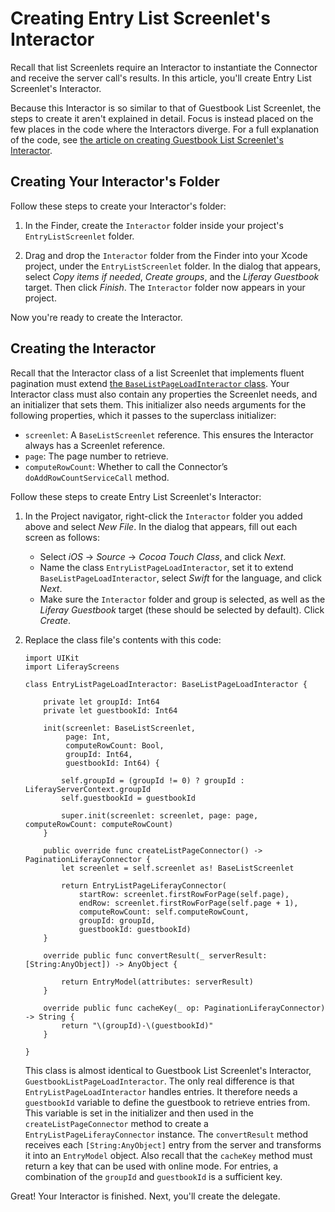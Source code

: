 # Creating Entry List Screenlet's Interactor

Recall that list Screenlets require an Interactor to instantiate the Connector 
and receive the server call's results. In this article, you'll create Entry List 
Screenlet's Interactor. 

Because this Interactor is so similar to that of Guestbook List Screenlet, the 
steps to create it aren't explained in detail. Focus is instead placed on the 
few places in the code where the Interactors diverge. For a full explanation of 
the code, see 
[the article on creating Guestbook List Screenlet's Interactor](https://www.liferay.com/). 

## Creating Your Interactor's Folder

Follow these steps to create your Interactor's folder: 

1.  In the Finder, create the `Interactor` folder inside your project's 
    `EntryListScreenlet` folder. 

2.  Drag and drop the `Interactor` folder from the Finder into your Xcode 
    project, under the `EntryListScreenlet` folder. In the dialog that appears, 
    select *Copy items if needed*, *Create groups*, and the *Liferay Guestbook* 
    target. Then click *Finish*. The `Interactor` folder now appears in your 
    project. 

Now you're ready to create the Interactor. 

## Creating the Interactor

Recall that the Interactor class of a list Screenlet that implements fluent 
pagination must extend 
[the `BaseListPageLoadInteractor` class](https://github.com/liferay/liferay-screens/blob/master/ios/Framework/Core/Base/BaseListScreenlet/BaseListPageLoadInteractor.swift). 
Your Interactor class must also contain any properties the Screenlet needs, and 
an initializer that sets them. This initializer also needs arguments for the 
following properties, which it passes to the superclass initializer: 

- `screenlet`: A `BaseListScreenlet` reference. This ensures the Interactor 
  always has a Screenlet reference. 
- `page`: The page number to retrieve. 
- `computeRowCount`: Whether to call the Connector’s `doAddRowCountServiceCall` 
  method. 

Follow these steps to create Entry List Screenlet's Interactor: 

1.  In the Project navigator, right-click the `Interactor` folder you added 
    above and select *New File*. In the dialog that appears, fill out each 
    screen as follows: 

    - Select *iOS* &rarr; *Source* &rarr; *Cocoa Touch Class*, and click *Next*. 
    - Name the class `EntryListPageLoadInteractor`, set it to extend 
      `BaseListPageLoadInteractor`, select *Swift* for the language, and click 
      *Next*. 
    - Make sure the `Interactor` folder and group is selected, as well as the 
      *Liferay Guestbook* target (these should be selected by default). Click 
      *Create*. 

2.  Replace the class file's contents with this code: 

        import UIKit
        import LiferayScreens

        class EntryListPageLoadInteractor: BaseListPageLoadInteractor {

            private let groupId: Int64
            private let guestbookId: Int64

            init(screenlet: BaseListScreenlet,
                 page: Int,
                 computeRowCount: Bool,
                 groupId: Int64,
                 guestbookId: Int64) {

                self.groupId = (groupId != 0) ? groupId : LiferayServerContext.groupId
                self.guestbookId = guestbookId

                super.init(screenlet: screenlet, page: page, computeRowCount: computeRowCount)
            }

            public override func createListPageConnector() -> PaginationLiferayConnector {
                let screenlet = self.screenlet as! BaseListScreenlet

                return EntryListPageLiferayConnector(
                    startRow: screenlet.firstRowForPage(self.page),
                    endRow: screenlet.firstRowForPage(self.page + 1),
                    computeRowCount: self.computeRowCount,
                    groupId: groupId,
                    guestbookId: guestbookId)
            }

            override public func convertResult(_ serverResult: [String:AnyObject]) -> AnyObject {

                return EntryModel(attributes: serverResult)
            }

            override public func cacheKey(_ op: PaginationLiferayConnector) -> String {
                return "\(groupId)-\(guestbookId)"
            }

        }

    This class is almost identical to Guestbook List Screenlet's Interactor, 
    `GuestbookListPageLoadInteractor`. The only real difference is that 
    `EntryListPageLoadInteractor` handles entries. It therefore needs a 
    `guestbookId` variable to define the guestbook to retrieve entries from. 
    This variable is set in the initializer and then used in the 
    `createListPageConnector` method to create a `EntryListPageLiferayConnector` 
    instance. The `convertResult` method receives each `[String:AnyObject]` 
    entry from the server and transforms it into an `EntryModel` object. Also 
    recall that the `cacheKey` method must return a key that can be used with 
    online mode. For entries, a combination of the `groupId` and `guestbookId` 
    is a sufficient key. 

Great! Your Interactor is finished. Next, you'll create the delegate. 
